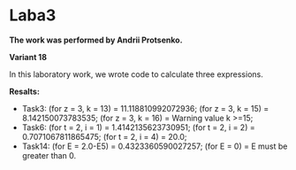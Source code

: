 # Laba3
**The work was performed by Andrii Protsenko.**

 **Variant 18**

In this laboratory work, we wrote code to calculate three expressions.

**Resalts:**

- Task3: (for z = 3, k = 13) = 11.118810992072936; (for z = 3, k = 15) = 8.142150073783535; (for z = 3, k = 16) = Warning value k >=15;
- Task6: (for t = 2, i = 1) = 1.4142135623730951; (for t = 2, i = 2) = 0.7071067811865475; (for t = 2, i = 4) = 20.0;
- Task14: (for E = 2.0-E5) = 0.4323360590027257; (for E = 0) = E must be greater than 0.


